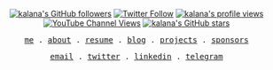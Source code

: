 <p align="center">
<a title="kalana's GitHub followers " href="https://github.com/kalanakt" ><img src="https://img.shields.io/github/followers/kalanakt?style=social" alt="kalana's GitHub followers"></a>
<a title="Twitter Follow" href="https://twitter.com/kalanakt__" ><img alt="Twitter Follow" src="https://img.shields.io/twitter/follow/kalanakt__?label=follow&style=social"></a>
<a title="kalana's profile views " href="https://github.com/kalanakt" ><img src="https://komarev.com/ghpvc/?username=kalanakt&label=Profile%20views" alt="kalana's profile views"></a>
<a title="YouTube" href="https://bit.ly/iamktyoutube" ><img alt="YouTube Channel Views" src="https://img.shields.io/youtube/channel/views/UC6LqyY4t6lYLBb1iQxxiL3Q?style=social"></a>
<a title="GitHub stars " href="https://github.com/kalanakt" ><img src="https://img.shields.io/github/stars/kalanakt?style=social" alt="kalana's GitHub stars "></a>
</p>

<p align="center">
  <samp>
    <a href="https://iamkt.vercel.app/">me</a> .
    <a href="https://iamkt.vercel.app/about">about</a> .
    <a href="https://iamkt.vercel.app/resume">resume</a> .
    <a href="https://iamkt.vercel.app/blog">blog</a> .
    <a href="https://iamkt.vercel.app/projects">projects</a> .
    <a href="https://www.patreon.com/codexo">sponsors</a>
  </samp>
</p>

<p align="center">
  <samp>
    <a href="mailto:e19198@eng.pdn.ac.lk">email</a> .
    <a href="https://twitter.com/kalanakt__">twitter</a> .
    <a href="https://www.linkedin.com/in/kalanakt">linkedin</a> .
    <a href="https://t.me/kinu6">telegram</a>
  </samp>
</p>
